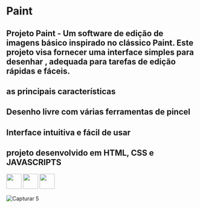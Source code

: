 # Paint

## Projeto Paint - Um software de edição de imagens básico inspirado no clássico Paint. Este projeto visa fornecer uma interface simples para desenhar , adequada para tarefas de edição rápidas e fáceis.

## as principais características 

## Desenho livre com várias ferramentas de pincel
## Interface intuitiva e fácil de usar

## projeto desenvolvido em HTML, CSS e JAVASCRIPTS

<div class="image-container">
  <img src="https://cdn.jsdelivr.net/gh/devicons/devicon/icons/css3/css3-original-wordmark.svg" width="40" height="40" />
  <img src="https://cdn.jsdelivr.net/gh/devicons/devicon/icons/html5/html5-plain-wordmark.svg" width="40" height="40" />
  <img src="https://cdn.jsdelivr.net/gh/devicons/devicon/icons/javascript/javascript-original.svg" width="40" height="40" />
</div>

![Capturar 5](https://github.com/angelodesenvolvedor/Paint/assets/98216100/f79d8b06-009d-4e62-9dd5-5834a77dd176)
